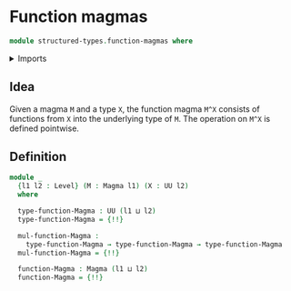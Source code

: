 # Function magmas

```agda
module structured-types.function-magmas where
```

<details><summary>Imports</summary>

```agda
open import foundation.dependent-pair-types
open import foundation.universe-levels

open import structured-types.magmas
```

</details>

## Idea

Given a magma `M` and a type `X`, the function magma `M^X` consists of functions
from `X` into the underlying type of `M`. The operation on `M^X` is defined
pointwise.

## Definition

```agda
module _
  {l1 l2 : Level} (M : Magma l1) (X : UU l2)
  where

  type-function-Magma : UU (l1 ⊔ l2)
  type-function-Magma = {!!}

  mul-function-Magma :
    type-function-Magma → type-function-Magma → type-function-Magma
  mul-function-Magma = {!!}

  function-Magma : Magma (l1 ⊔ l2)
  function-Magma = {!!}
```
